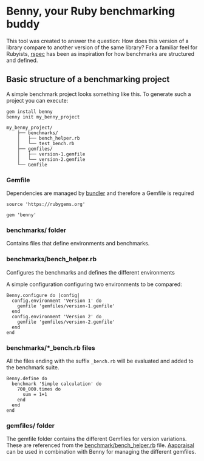 # Benny, your Ruby benchmarking buddy

This tool was created to answer the question: How does this version of a library compare to another version of the same library?
For a familiar feel for Rubyists, [rspec](https://github.com/rspec/rspec-core) has been as inspiration for how benchmarks are structured and defined.

## Basic structure of a benchmarking project

A simple benchmark project looks something like this. To generate such a project you can execute:

```
gem install benny
benny init my_benny_project
```

```
my_benny_project/
    ├── benchmarks/
    │   ├── bench_helper.rb
    │   └── test_bench.rb
    ├── gemfiles/
    │   ├── version-1.gemfile
    │   └── version-2.gemfile
    └── Gemfile
```

### Gemfile
Dependencies are managed by [bundler](https://github.com/rubygems/rubygems/tree/master/bundler) and therefore a Gemfile is required

```
source 'https://rubygems.org'

gem 'benny'
```

### benchmarks/ folder
Contains files that define environments and benchmarks.

### benchmarks/bench_helper.rb
Configures the benchmarks and defines the different environments

A simple configuration configuring two environments to be compared:
```
Benny.configure do |config|
  config.environment 'Version 1' do
    gemfile 'gemfiles/version-1.gemfile'
  end
  config.environment 'Version 2' do
    gemfile 'gemfiles/version-2.gemfile'
  end
end
```

### benchmarks/*_bench.rb files
All the files ending with the suffix `_bench.rb` will be evaluated and added to the benchmark suite.


```
Benny.define do
  benchmark 'Simple calculation' do
    700_000.times do
      sum = 1+1
    end
  end
end
```

### gemfiles/ folder

The gemfile folder contains the different Gemfiles for version variations. These are referenced from the [benchmark/bench_helper.rb](#benchmarksbench_helperrb) file.
[Aappraisal](https://github.com/thoughtbot/appraisal) can be used in combination with Benny for managing the different gemfiles.

